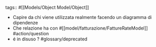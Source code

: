 tags:: #[[Models/Object Model/Object]]

- Capire da chi viene utilizzata realmente facendo un diagramma di dipendenze
- Che relazione ha con #[[model/fatturazione/FattureRateModel]] #action/question
- é in disuso ? #glossary/deprecated